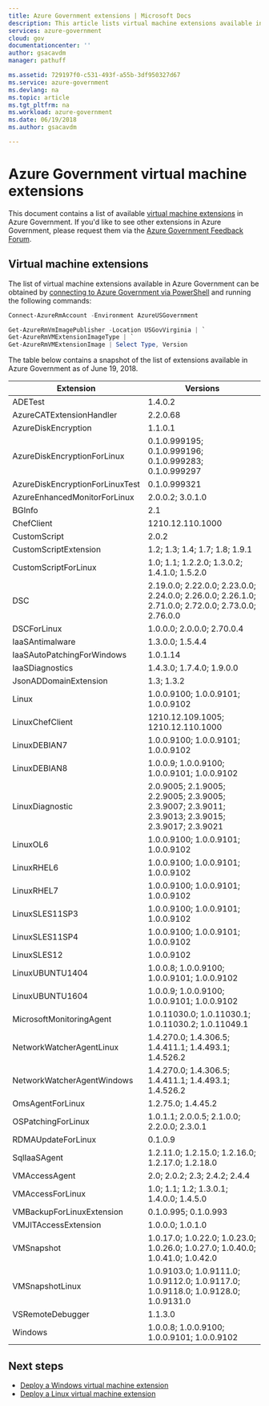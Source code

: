 ```yaml
---
title: Azure Government extensions | Microsoft Docs
description: This article lists virtual machine extensions available in Azure Government
services: azure-government
cloud: gov
documentationcenter: ''
author: gsacavdm
manager: pathuff

ms.assetid: 729197f0-c531-493f-a55b-3df950327d67
ms.service: azure-government
ms.devlang: na
ms.topic: article
ms.tgt_pltfrm: na
ms.workload: azure-government
ms.date: 06/19/2018
ms.author: gsacavdm

---
```

# Azure Government virtual machine extensions
This document contains a list of available [virtual machine extensions](../virtual-machines/windows/extensions-features.md) in Azure Government. If you'd like to see other extensions in Azure Government, please request them via the [Azure Government Feedback Forum](https://feedback.azure.com/forums/558487-azure-government).

## Virtual machine extensions
The list of virtual machine extensions available in Azure Government can be obtained by [connecting to Azure Government via PowerShell](documentation-government-get-started-connect-with-ps.md) and running the following commands:

```powershell
Connect-AzureRmAccount -Environment AzureUSGovernment

Get-AzureRmVmImagePublisher -Location USGovVirginia | `
Get-AzureRmVMExtensionImageType | `
Get-AzureRmVMExtensionImage | Select Type, Version
```
<!-- 
Get-AzureRmVmImagePublisher -Location USGovVirginia | `
Get-AzureRmVMExtensionImageType | `
Get-AzureRmVMExtensionImage | `
Select Type, Version | `
Group Type | `
Sort Name | `
Select-Object @{Name="Entry";Expression={"| " + $_.Name + " | " + ($_.Group.Version -join "; ") +  " | " }} | `
Select-Object -ExpandProperty Entry | `
Out-File vm-extensions.md
-->

The table below contains a snapshot of the list of extensions available in Azure Government as of June 19, 2018.

|Extension|Versions|
| --- | --- |
| ADETest | 1.4.0.2 | 
| AzureCATExtensionHandler | 2.2.0.68 | 
| AzureDiskEncryption | 1.1.0.1 | 
| AzureDiskEncryptionForLinux | 0.1.0.999195; 0.1.0.999196; 0.1.0.999283; 0.1.0.999297 | 
| AzureDiskEncryptionForLinuxTest | 0.1.0.999321 | 
| AzureEnhancedMonitorForLinux | 2.0.0.2; 3.0.1.0 | 
| BGInfo | 2.1 | 
| ChefClient | 1210.12.110.1000 | 
| CustomScript | 2.0.2 | 
| CustomScriptExtension | 1.2; 1.3; 1.4; 1.7; 1.8; 1.9.1 | 
| CustomScriptForLinux | 1.0; 1.1; 1.2.2.0; 1.3.0.2; 1.4.1.0; 1.5.2.0 | 
| DSC | 2.19.0.0; 2.22.0.0; 2.23.0.0; 2.24.0.0; 2.26.0.0; 2.26.1.0; 2.71.0.0; 2.72.0.0; 2.73.0.0; 2.76.0.0 | 
| DSCForLinux | 1.0.0.0; 2.0.0.0; 2.70.0.4 | 
| IaaSAntimalware | 1.3.0.0; 1.5.4.4 | 
| IaaSAutoPatchingForWindows | 1.0.1.14 | 
| IaaSDiagnostics | 1.4.3.0; 1.7.4.0; 1.9.0.0 | 
| JsonADDomainExtension | 1.3; 1.3.2 | 
| Linux | 1.0.0.9100; 1.0.0.9101; 1.0.0.9102 | 
| LinuxChefClient | 1210.12.109.1005; 1210.12.110.1000 | 
| LinuxDEBIAN7 | 1.0.0.9100; 1.0.0.9101; 1.0.0.9102 | 
| LinuxDEBIAN8 | 1.0.0.9; 1.0.0.9100; 1.0.0.9101; 1.0.0.9102 | 
| LinuxDiagnostic | 2.0.9005; 2.1.9005; 2.2.9005; 2.3.9005; 2.3.9007; 2.3.9011; 2.3.9013; 2.3.9015; 2.3.9017; 2.3.9021 | 
| LinuxOL6 | 1.0.0.9100; 1.0.0.9101; 1.0.0.9102 | 
| LinuxRHEL6 | 1.0.0.9100; 1.0.0.9101; 1.0.0.9102 | 
| LinuxRHEL7 | 1.0.0.9100; 1.0.0.9101; 1.0.0.9102 | 
| LinuxSLES11SP3 | 1.0.0.9100; 1.0.0.9101; 1.0.0.9102 | 
| LinuxSLES11SP4 | 1.0.0.9100; 1.0.0.9101; 1.0.0.9102 | 
| LinuxSLES12 | 1.0.0.9102 | 
| LinuxUBUNTU1404 | 1.0.0.8; 1.0.0.9100; 1.0.0.9101; 1.0.0.9102 | 
| LinuxUBUNTU1604 | 1.0.0.9; 1.0.0.9100; 1.0.0.9101; 1.0.0.9102 | 
| MicrosoftMonitoringAgent | 1.0.11030.0; 1.0.11030.1; 1.0.11030.2; 1.0.11049.1 | 
| NetworkWatcherAgentLinux | 1.4.270.0; 1.4.306.5; 1.4.411.1; 1.4.493.1; 1.4.526.2 | 
| NetworkWatcherAgentWindows | 1.4.270.0; 1.4.306.5; 1.4.411.1; 1.4.493.1; 1.4.526.2 | 
| OmsAgentForLinux | 1.2.75.0; 1.4.45.2 | 
| OSPatchingForLinux | 1.0.1.1; 2.0.0.5; 2.1.0.0; 2.2.0.0; 2.3.0.1 | 
| RDMAUpdateForLinux | 0.1.0.9 | 
| SqlIaaSAgent | 1.2.11.0; 1.2.15.0; 1.2.16.0; 1.2.17.0; 1.2.18.0 | 
| VMAccessAgent | 2.0; 2.0.2; 2.3; 2.4.2; 2.4.4 | 
| VMAccessForLinux | 1.0; 1.1; 1.2; 1.3.0.1; 1.4.0.0; 1.4.5.0 | 
| VMBackupForLinuxExtension | 0.1.0.995; 0.1.0.993 | 
| VMJITAccessExtension | 1.0.0.0; 1.0.1.0 | 
| VMSnapshot | 1.0.17.0; 1.0.22.0; 1.0.23.0; 1.0.26.0; 1.0.27.0; 1.0.40.0; 1.0.41.0; 1.0.42.0 | 
| VMSnapshotLinux | 1.0.9103.0; 1.0.9111.0; 1.0.9112.0; 1.0.9117.0; 1.0.9118.0; 1.0.9128.0; 1.0.9131.0 | 
| VSRemoteDebugger | 1.1.3.0 | 
| Windows | 1.0.0.8; 1.0.0.9100; 1.0.0.9101; 1.0.0.9102 | 

## Next steps
* [Deploy a Windows virtual machine extension](../virtual-machines/extensions/features-windows.md#run-vm-extensions)
* [Deploy a Linux virtual machine extension](../virtual-machines/extensions/features-linux.md#run-vm-extensions)
